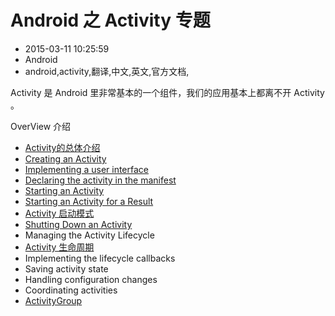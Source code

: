 # Android 之 Activity 专题
- 2015-03-11 10:25:59
- Android
- android,activity,翻译,中文,英文,官方文档,

<!--markdown-->Activity 是 Android 里非常基本的一个组件，我们的应用基本上都离不开 Activity 。


<!--more-->


OverView 介绍


* [Activity的总体介绍](http://www.binkery.com/archives/99.html)
* [Creating an Activity](http://www.binkery.com/archives/102.html)
* [Implementing a user interface](http://www.binkery.com/archives/109.html)
* [Declaring the activity in the manifest](http://www.binkery.com/archives/110.html)
* [Starting an Activity](http://www.binkery.com/archives/111.html)
* [Starting an Activity for a Result](http://www.binkery.com/archives/111.html)
* [Activity 启动模式](http://www.binkery.com/archives/413.html)
* [Shutting Down an Activity](http://www.binkery.com/archives/111.html)
* Managing the Activity Lifecycle 
* [Activity 生命周期](http://www.binkery.com/archives/9.html)
* Implementing the lifecycle callbacks 
* Saving activity state 
* Handling configuration changes 
* Coordinating activities 
* [ActivityGroup](http://www.binkery.com/archives/430.html)




